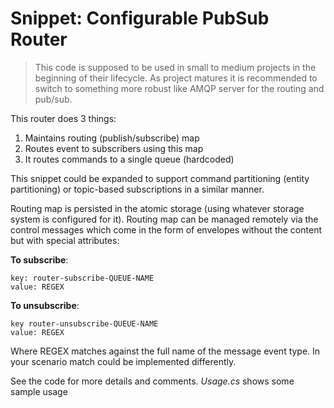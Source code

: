 ﻿Snippet: Configurable PubSub Router
===================================

> This code is supposed to be used in small to medium projects in the 
> beginning of their lifecycle. As project matures it is recommended 
> to switch to something more robust like AMQP server for the routing 
> and pub/sub.

This router does 3 things:

1. Maintains routing (publish/subscribe) map
2. Routes event to subscribers using this map
3. It routes commands to a single queue (hardcoded)

This snippet could be expanded to support command partitioning (entity 
partitioning) or topic-based subscriptions in a similar manner.

Routing map is persisted in the atomic storage (using whatever storage system
is configured for it). Routing map can be managed remotely via the control
messages which come in the form of envelopes without the content but with
special attributes:

**To subscribe**:

    key: router-subscribe-QUEUE-NAME
    value: REGEX

**To unsubscribe**:

    key router-unsubscribe-QUEUE-NAME
    value: REGEX

Where REGEX matches against the full name of the message event type. In your
scenario match could be implemented differently. 

See the code for more details and comments. _Usage.cs_ shows some sample usage